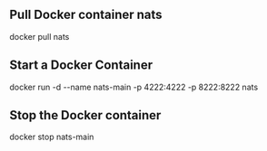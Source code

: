 ## Pull Docker container nats
docker pull nats

## Start a Docker Container
docker run -d --name nats-main -p 4222:4222 -p 8222:8222 nats

## Stop the Docker container
docker stop nats-main
